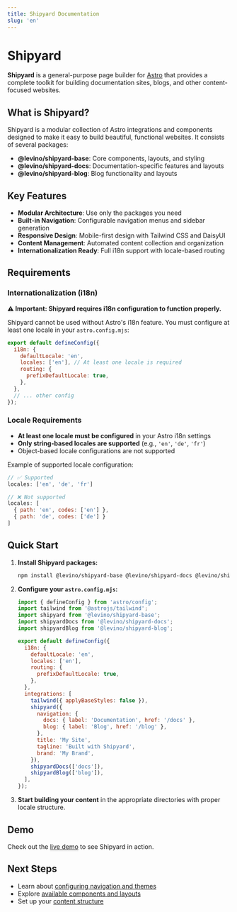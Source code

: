 ```yaml
---
title: Shipyard Documentation
slug: 'en'
---
```


# Shipyard

**Shipyard** is a general-purpose page builder for [Astro](https://astro.build) that provides a complete toolkit for building documentation sites, blogs, and other content-focused websites.

## What is Shipyard?

Shipyard is a modular collection of Astro integrations and components designed to make it easy to build beautiful, functional websites. It consists of several packages:

- **@levino/shipyard-base**: Core components, layouts, and styling
- **@levino/shipyard-docs**: Documentation-specific features and layouts
- **@levino/shipyard-blog**: Blog functionality and layouts

## Key Features

- **Modular Architecture**: Use only the packages you need
- **Built-in Navigation**: Configurable navigation menus and sidebar generation
- **Responsive Design**: Mobile-first design with Tailwind CSS and DaisyUI
- **Content Management**: Automated content collection and organization
- **Internationalization Ready**: Full i18n support with locale-based routing

## Requirements

### Internationalization (i18n)

**⚠️ Important: Shipyard requires i18n configuration to function properly.**

Shipyard cannot be used without Astro's i18n feature. You must configure at least one locale in your `astro.config.mjs`:

```javascript
export default defineConfig({
  i18n: {
    defaultLocale: 'en',
    locales: ['en'], // At least one locale is required
    routing: {
      prefixDefaultLocale: true,
    },
  },
  // ... other config
});
```

### Locale Requirements

- **At least one locale must be configured** in your Astro i18n settings
- **Only string-based locales are supported** (e.g., `'en'`, `'de'`, `'fr'`)
- Object-based locale configurations are not supported

Example of supported locale configuration:
```javascript
// ✅ Supported
locales: ['en', 'de', 'fr']

// ❌ Not supported
locales: [
  { path: 'en', codes: ['en'] },
  { path: 'de', codes: ['de'] }
]
```

## Quick Start

1. **Install Shipyard packages:**
   ```bash
   npm install @levino/shipyard-base @levino/shipyard-docs @levino/shipyard-blog
   ```

2. **Configure your `astro.config.mjs`:**
   ```javascript
   import { defineConfig } from 'astro/config';
   import tailwind from '@astrojs/tailwind';
   import shipyard from '@levino/shipyard-base';
   import shipyardDocs from '@levino/shipyard-docs';
   import shipyardBlog from '@levino/shipyard-blog';

   export default defineConfig({
     i18n: {
       defaultLocale: 'en',
       locales: ['en'],
       routing: {
         prefixDefaultLocale: true,
       },
     },
     integrations: [
       tailwind({ applyBaseStyles: false }),
       shipyard({
         navigation: {
           docs: { label: 'Documentation', href: '/docs' },
           blog: { label: 'Blog', href: '/blog' },
         },
         title: 'My Site',
         tagline: 'Built with Shipyard',
         brand: 'My Brand',
       }),
       shipyardDocs(['docs']),
       shipyardBlog(['blog']),
     ],
   });
   ```

3. **Start building your content** in the appropriate directories with proper locale structure.

## Demo

Check out the [live demo](https://shipyard-demo.levinkeller.de) to see Shipyard in action.

## Next Steps

- Learn about [configuring navigation and themes](./configuration)
- Explore [available components and layouts](./components)
- Set up your [content structure](./content-structure)